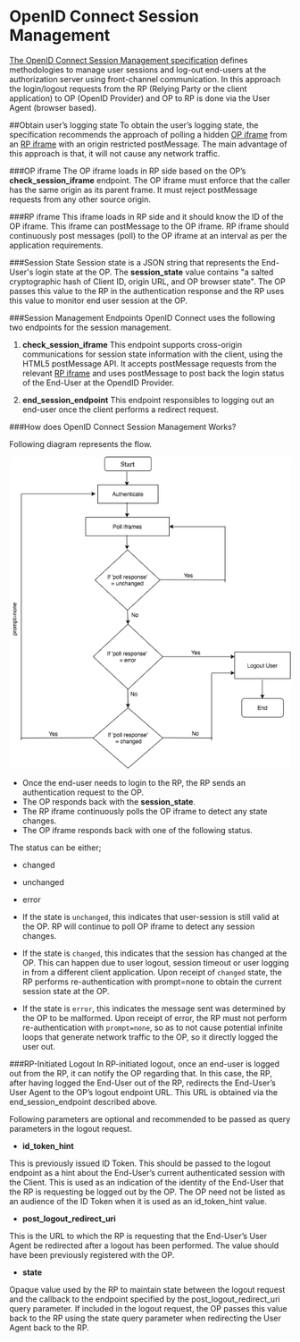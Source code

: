# OpenID Connect Session Management

[The OpenID Connect Session Management specification](https://openid.net/specs/openid-connect-session-1_0.html)
defines methodologies to manage user sessions and log-out end-users at the authorization server using front-channel communication.
In this approach the login/logout requests from the RP (Relying Party or the client application) to OP (OpenID Provider)
and OP to RP is done via the User Agent (browser based).

##Obtain user’s logging state
To obtain the user’s logging state, the specification recommends the approach of polling a hidden [OP iframe](#op-iframe)
from an [RP iframe](#rp-iframe) with an origin restricted postMessage. The main advantage of this approach is that, it will not 
cause any network traffic.

###OP iframe
The OP iframe loads in RP side based on the OP’s **check_session_iframe** endpoint.
The OP iframe must enforce that the caller has the same origin as its parent frame.
It must reject postMessage requests from any other source origin.

###RP iframe
This iframe loads in RP side and it should know the ID of the OP iframe.
This iframe can postMessage to the OP iframe. RP iframe should continuously post messages (poll)
to the OP iframe at an interval as per the application requirements.

###Session State
Session state is a JSON string that represents the End-User's login state at the OP.
The **session_state** value contains "a salted cryptographic hash of Client ID, origin URL, and OP browser state".
The OP passes this value to the RP in the authentication response and the RP uses this value 
to monitor end user session at the OP.

###Session Management Endpoints
OpenID Connect uses the following two endpoints for the session management. 

1. **check_session_iframe**
This endpoint supports cross-origin communications for session state information with the client, using the HTML5 postMessage API.
It accepts postMessage requests from the relevant [RP iframe](#rp-iframe) and uses postMessage to post back the login
status of the End-User at the OpendID Provider.

2. **end_session_endpoint**
This endpoint responsibles to logging out an end-user once the client performs a redirect request.

###How does OpenID Connect Session Management Works?

Following diagram represents the flow.

![session-management](../../../assets/img/concepts/session-management.png)

- Once the end-user needs to login to the RP, the RP sends an authentication request to the OP.
- The OP responds back with the **session_state**.
- The RP iframe continuously polls the OP iframe to detect any state changes.
- The OP iframe responds back with one of the following status.

The status can be either;

- changed
- unchanged
- error
    
- If the state is `unchanged`, this indicates that user-session is still valid at the OP. RP will continue to poll
  OP iframe to detect any session changes. 
- If the state is `changed`, this indicates that the session has changed at the OP.
  This can happen due to user logout, session timeout or user logging in from a different client application.
  Upon receipt of `changed` state, the RP performs re-authentication with prompt=none 
  to obtain the current session state at the OP.
- If the state is `error`, this indicates the message sent was determined by the OP to be malformed.
  Upon receipt of error, the RP must not perform re-authentication with `prompt=none`,
  so as to not cause potential infinite loops that generate network traffic to the OP, so it directly logged the user out.
  
###RP-Initiated Logout
In RP-initiated logout, once an end-user is logged out from the RP, it can notify the OP regarding that.
In this case, the RP, after having logged the End-User out of the RP,
redirects the End-User’s User Agent to the OP’s logout endpoint URL.
This URL is obtained via the end_session_endpoint described above.

Following parameters are optional and recommended to be passed as query parameters in the logout request.

- **id_token_hint**

This is previously issued ID Token. This should be passed to the logout endpoint as a hint about the End-User’s current
authenticated session with the Client. This is used as an indication of the identity of the End-User that the RP is 
requesting be logged out by the OP. The OP need not be listed as an audience of the ID Token 
when it is used as an id_token_hint value.

- **post_logout_redirect_uri**

This is the URL to which the RP is requesting that the End-User’s User Agent be redirected after a logout has been performed.
The value should have been previously registered with the OP. 

- **state**

Opaque value used by the RP to maintain state between the logout request and the callback to the endpoint
specified by the post_logout_redirect_uri query parameter. If included in the logout request, the OP passes this value
back to the RP using the state query parameter when redirecting the User Agent back to the RP.

